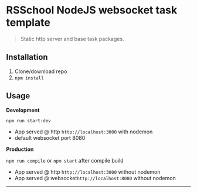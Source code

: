 # RSSchool NodeJS websocket task template

> Static http server and base task packages.

## Installation

1. Clone/download repo
2. `npm install`

## Usage

**Development**

`npm run start:dev`

-   App served @ http `http://localhost:3000` with nodemon
-   default websocket port 8080

**Production**

`npm run compile` or `npm start` after compile build

-   App served @ http `http://localhost:3000` without nodemon
-   App served @ websocket`http://localhost:8080` without nodemon

---
